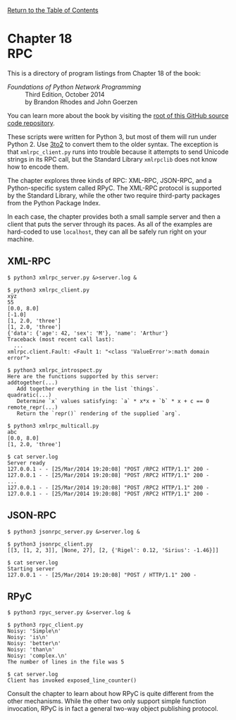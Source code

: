 [Return to the Table of Contents](https://github.com/brandon-rhodes/fopnp#readme)

# Chapter 18<br>RPC

This is a directory of program listings from Chapter 18 of the book:

<dl>
<dt><i>Foundations of Python Network Programming</i></dt>
<dd>
Third Edition, October 2014<br>
by Brandon Rhodes and John Goerzen
</dd>
</dl>

You can learn more about the book by visiting the
[root of this GitHub source code repository](https://github.com/brandon-rhodes/fopnp#readme).

These scripts were written for Python 3, but most of them will run under
Python 2.  Use [3to2](https://pypi.python.org/pypi/3to2) to convert them
to the older syntax.  The exception is that `xmlrpc_client.py` runs into
trouble because it attempts to send Unicode strings in its RPC call, but
the Standard Library `xmlrpclib` does not know how to encode them.

The chapter explores three kinds of RPC: XML-RPC, JSON-RPC, and a
Python-specific system called RPyC.  The XML-RPC protocol is supported
by the Standard Library, while the other two require third-party
packages from the Python Package Index.

In each case, the chapter provides both a small sample server and then a
client that puts the server through its paces.  As all of the examples
are hard-coded to use `localhost`, they can all be safely run right on
your machine.

## XML-RPC

```
$ python3 xmlrpc_server.py &>server.log &
```

```
$ python3 xmlrpc_client.py
xÿz
55
[0.0, 8.0]
[-1.0]
[1, 2.0, 'three']
[1, 2.0, 'three']
{'data': {'age': 42, 'sex': 'M'}, 'name': 'Arthur'}
Traceback (most recent call last):
  ...
xmlrpc.client.Fault: <Fault 1: "<class 'ValueError'>:math domain error">
```

```
$ python3 xmlrpc_introspect.py
Here are the functions supported by this server:
addtogether(...)
   Add together everything in the list `things`.
quadratic(...)
   Determine `x` values satisfying: `a` * x*x + `b` * x + c == 0
remote_repr(...)
   Return the `repr()` rendering of the supplied `arg`.
```

```
$ python3 xmlrpc_multicall.py
abc
[0.0, 8.0]
[1, 2.0, 'three']
```

```
$ cat server.log
Server ready
127.0.0.1 - - [25/Mar/2014 19:20:08] "POST /RPC2 HTTP/1.1" 200 -
127.0.0.1 - - [25/Mar/2014 19:20:08] "POST /RPC2 HTTP/1.1" 200 -
...
127.0.0.1 - - [25/Mar/2014 19:20:08] "POST /RPC2 HTTP/1.1" 200 -
127.0.0.1 - - [25/Mar/2014 19:20:08] "POST /RPC2 HTTP/1.1" 200 -
```

## JSON-RPC

```
$ python3 jsonrpc_server.py &>server.log &
```

```
$ python3 jsonrpc_client.py
[[3, [1, 2, 3]], [None, 27], [2, {'Rigel': 0.12, 'Sirius': -1.46}]]
```

```
$ cat server.log
Starting server
127.0.0.1 - - [25/Mar/2014 19:20:08] "POST / HTTP/1.1" 200 -
```

## RPyC

```
$ python3 rpyc_server.py &>server.log &
```

```
$ python3 rpyc_client.py
Noisy: 'Simple\n'
Noisy: 'is\n'
Noisy: 'better\n'
Noisy: 'than\n'
Noisy: 'complex.\n'
The number of lines in the file was 5
```

```
$ cat server.log
Client has invoked exposed_line_counter()
```

Consult the chapter to learn about how RPyC is quite different from the
other mechanisms.  While the other two only support simple function
invocation, RPyC is in fact a general two-way object publishing
protocol.
